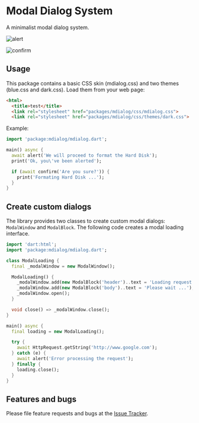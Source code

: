 # Modal Dialog System

A minimalist modal dialog system.

![alert](https://cloud.githubusercontent.com/assets/5312427/22860349/5ccb9f36-f0fb-11e6-88f1-748e6927019a.png)

![confirm](https://cloud.githubusercontent.com/assets/5312427/22860351/69f9c746-f0fb-11e6-87e7-edb0f68263de.png)

## Usage

This package contains a basic CSS skin (mdialog.css) and two themes (blue.css and dark.css). Load them from your web page:
```html
<html>
  <title>test</title>
  <link rel="stylesheet" href="packages/mdialog/css/mdialog.css">
  <link rel="stylesheet" href="packages/mdialog/css/themes/dark.css">
```

Example:

```dart
import 'package:mdialog/mdialog.dart';

main() async {
  await alert('We will proceed to format the Hard Disk');
  print('Ok, you\'ve been alerted');

  if (await confirm('Are you sure?')) {
    print('Formating Hard Disk ...');
  }
}
```

## Create custom dialogs

The library provides two classes to create custom modal dialogs: `ModalWindow` and `ModalBlock`. The following code creates a modal loading interface.

```dart
import 'dart:html';
import 'package:mdialog/mdialog.dart';

class ModalLoading {
  final _modalWindow = new ModalWindow();

  ModalLoading() {
    _modalWindow.add(new ModalBlock('header')..text = 'Loading request');
    _modalWindow.add(new ModalBlock('body')..text = 'Please wait ...');
    _modalWindow.open();
  }

  void close() => _modalWindow.close();
}

main() async {
  final loading = new ModalLoading();

  try {
    await HttpRequest.getString('http://www.google.com');
  } catch (e) {
    await alert('Error processing the request');
  } finally {
    loading.close();
  }
}
```


## Features and bugs

Please file feature requests and bugs at the [Issue Tracker](https://github.com/gchumillas-dart/mdialog/issues).
